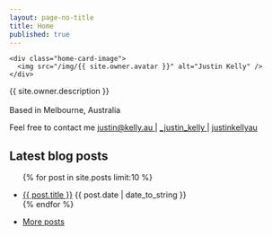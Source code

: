 ```yaml
---
layout: page-no-title
title: Home
published: true
---
```


<div class='home-card'>
  
    <div class="home-card-image">
      <img src="/img/{{ site.owner.avatar }}" alt="Justin Kelly" />
    </div>
    
   <div class="home-card-body">
      <p class="">
       {{ site.owner.description }}
       <br /> <br />
       Based in Melbourne, Australia
      </p>
      <p class="">
      Feel free to contact me 
        <a class="" href="mailto:justin@kelly.au" style="">
	          <i class="fa icon-envelope-o fa-lg"></i><span>justin@kelly.au</span>
        </a> |
        <a class="" href="https://twitter.com/_justin_kelly" style="">
          <i class="fa icon-twit fa-lg"></i><span>_justin_kelly</span>
        </a>
        </a> | 
        <a class="" href="https://www.linkedin.com/in/justinkellyau" style="">
          <i class="fa icon-link-in fa-lg"></i><span>justinkellyau</span>
        </a>
      </p>
    </div>

    
</div>


## Latest blog posts
<ul class="posts">

  {% for post in site.posts limit:10 %}  
    <li itemscope>
        <a href="{{ post.url }}">{{ post.title }}</a>
           <span class="entry-date">
              <time datetime="{{ post.date | date_to_xmlschema }}" itemprop="datePublished">{{ post.date |  date_to_string  }}</time>
          </span>     
    </li>
  {% endfor %}
 <li class="mb2">		
  		<a href="/blog">More posts <i class="fa icon-long-arrow-right"></i></a>		
   </li>
</ul>
